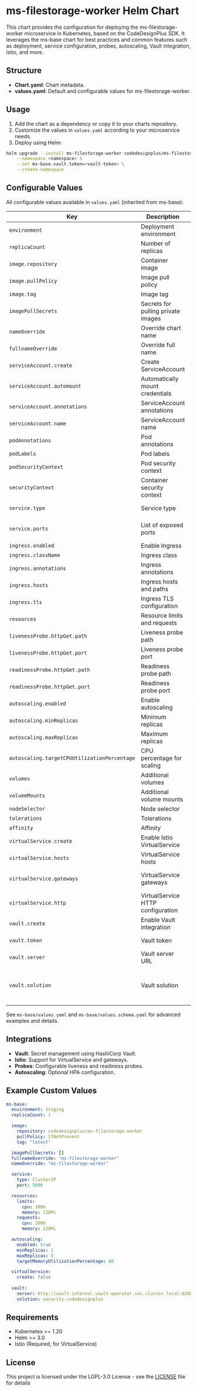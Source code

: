 # ms-filestorage-worker Helm Chart

This chart provides the configuration for deploying the ms-filestorage-worker microservice in Kubernetes, based on the CodeDesignPlus SDK. It leverages the ms-base chart for best practices and common features such as deployment, service configuration, probes, autoscaling, Vault integration, Istio, and more.

## Structure

- **Chart.yaml**: Chart metadata.
- **values.yaml**: Default and configurable values for ms-filestorage-worker.

## Usage

1. Add the chart as a dependency or copy it to your charts repository.
2. Customize the values in `values.yaml` according to your microservice needs.
3. Deploy using Helm:

```sh
helm upgrade --install ms-filestorage-worker codedesignplus/ms-filestorage-worker \
    --namespace <namespace> \
    --set ms-base.vault.token=<vault-token> \
    --create-namespace
```

## Configurable Values

All configurable values available in `values.yaml` (inherited from ms-base):

| Key | Description | Example/Values |
|-----|-------------|----------------|
| `environment` | Deployment environment | Staging, Production |
| `replicaCount` | Number of replicas | 1 |
| `image.repository` | Container image | codedesignplus/ms-filestorage-worker |
| `image.pullPolicy` | Image pull policy | IfNotPresent, Always, Never |
| `image.tag` | Image tag | latest |
| `imagePullSecrets` | Secrets for pulling private images | [] |
| `nameOverride` | Override chart name | "" |
| `fullnameOverride` | Override full name | "" |
| `serviceAccount.create` | Create ServiceAccount | true/false |
| `serviceAccount.automount` | Automatically mount credentials | true/false |
| `serviceAccount.annotations` | ServiceAccount annotations | {} |
| `serviceAccount.name` | ServiceAccount name | "" |
| `podAnnotations` | Pod annotations | {} |
| `podLabels` | Pod labels | {} |
| `podSecurityContext` | Pod security context | {} |
| `securityContext` | Container security context | {} |
| `service.type` | Service type | ClusterIP, NodePort, LoadBalancer |
| `service.ports` | List of exposed ports | [{name, port, targetPort, protocol}] |
| `ingress.enabled` | Enable Ingress | true/false |
| `ingress.className` | Ingress class | "" |
| `ingress.annotations` | Ingress annotations | {} |
| `ingress.hosts` | Ingress hosts and paths | [{host, paths}] |
| `ingress.tls` | Ingress TLS configuration | [{secretName, hosts}] |
| `resources` | Resource limits and requests | {} |
| `livenessProbe.httpGet.path` | Liveness probe path | /health/live |
| `livenessProbe.httpGet.port` | Liveness probe port | http |
| `readinessProbe.httpGet.path` | Readiness probe path | /health/ready |
| `readinessProbe.httpGet.port` | Readiness probe port | http |
| `autoscaling.enabled` | Enable autoscaling | true/false |
| `autoscaling.minReplicas` | Minimum replicas | 1 |
| `autoscaling.maxReplicas` | Maximum replicas | 100 |
| `autoscaling.targetCPUUtilizationPercentage` | CPU percentage for scaling | 80 |
| `volumes` | Additional volumes | [] |
| `volumeMounts` | Additional volume mounts | [] |
| `nodeSelector` | Node selector | {} |
| `tolerations` | Tolerations | [] |
| `affinity` | Affinity | {} |
| `virtualService.create` | Enable Istio VirtualService | true/false |
| `virtualService.hosts` | VirtualService hosts | ["chart-example.local"] |
| `virtualService.gateways` | VirtualService gateways | ["istio-ingress/services-gateway"] |
| `virtualService.http` | VirtualService HTTP configuration | [{route: [{destination: {host, port: {number}}}]}] |
| `vault.create` | Enable Vault integration | true/false |
| `vault.token` | Vault token | The token for Vault authentication. |
| `vault.server` | Vault server URL | The Vault server address. |
| `vault.solution` | Vault solution | The Vault solution to connect to secret (key-value store, database, rabbitmq or transit). |

See `ms-base/values.yaml` and `ms-base/values.schema.yaml` for advanced examples and details.

## Integrations

- **Vault**: Secret management using HashiCorp Vault.
- **Istio**: Support for VirtualService and gateways.
- **Probes**: Configurable liveness and readiness probes.
- **Autoscaling**: Optional HPA configuration.

## Example Custom Values

```yaml
ms-base:
  environment: Staging
  replicaCount: 1

  image:
    repository: codedesignplus/ms-filestorage-worker
    pullPolicy: IfNotPresent
    tag: "latest"

  imagePullSecrets: []
  fullnameOverride: "ms-filestorage-worker"
  nameOverride: "ms-filestorage-worker"

  service:
    type: ClusterIP
    port: 5000

  resources: 
    limits:
      cpu: 100m
      memory: 128Mi
    requests:
      cpu: 100m
      memory: 128Mi

  autoscaling:
    enabled: true
    minReplicas: 1
    maxReplicas: 5
    targetMemoryUtilizationPercentage: 80

  virtualService: 
    create: false
    
  vault:
    server: http://vault-internal.vault-operator.svc.cluster.local:8200
    solution: security-codedesignplus
```
## Requirements

- Kubernetes >= 1.20
- Helm >= 3.0
- Istio (Required, for VirtualService)

## License
This project is licensed under the LGPL-3.0 License - see the [LICENSE](LICENSE.md) file for details
